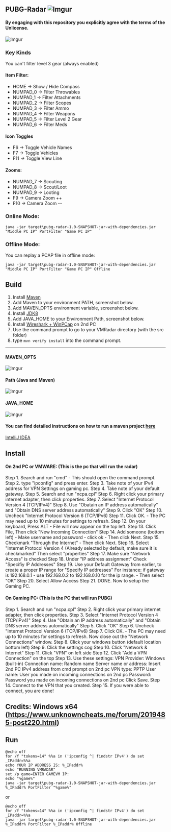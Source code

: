 ## PUBG-Radar ![Imgur](https://i.imgur.com/n3JtN5d.png)

#### By engaging with this repository you explicitly agree with the terms of the Unlicense.

![Imgur](https://i.imgur.com/2bCpNog.gif)

### Key Kinds
You can't filter level 3 gear (always enabled)

#### Item Filter:

* HOME -> Show / Hide Compass
* NUMPAD_0 -> Filter Throwables
* NUMPAD_1 -> Filter Attachments
* NUMPAD_2 -> Filter Scopes 
* NUMPAD_3 -> Filter Ammo 
* NUMPAD_4 -> Filter Weapons
* NUMPAD_5 -> Filter Level 2 Gear          
* NUMPAD_6 -> Filter Meds
           
#### Icon Toggles


* F6 -> Toggle Vehicle Names 
* F7 -> Toggle Vehicles 
* F11 -> Toggle View Line

#### Zooms:
* NUMPAD_7 -> Scouting
* NUMPAD_8 -> Scout/Loot
* NUMPAD_9 -> Looting
* F9 ->  Camera Zoom ++
* F10 -> Camera Zoom --


### Online Mode:
`java -jar target\pubg-radar-1.0-SNAPSHOT-jar-with-dependencies.jar "Middle PC IP" PortFilter "Game PC IP"`

### Offline Mode:
You can replay a PCAP file in offline mode:

`java -jar target\pubg-radar-1.0-SNAPSHOT-jar-with-dependencies.jar "Middle PC IP" PortFilter "Game PC IP" Offline`


## Build

1. Install [Maven](https://maven.apache.org/install.html)
4. Add Maven to your environment PATH, screenshot below.
4. Add MAVEN_OPTS environment variable, screenshot below.
4. Install [JDK8](http://www.oracle.com/technetwork/java/javase/downloads/jdk8-downloads-2133151.html)
5. Add JAVA_HOME to your Environment Path, screenshot below.
5. Install [Wireshark + WinPCap](https://www.wireshark.org/) on 2nd PC
6. Use the command prompt to go to your VMRadar directory (with the src folder)
7. type `mvn verify install` into the command prompt.

----------------- 
#### MAVEN_OPTS
![Imgur](https://i.imgur.com/aWCdgUX.png)

#### Path (Java and Maven)
![Imgur](https://i.imgur.com/hSCYrCM.png)

#### JAVA_HOME
![Imgur](https://i.imgur.com/4zT1YNR.png)


#### You can find detailed instructions on how to run a maven project [here](https://maven.apache.org/run.html)

[IntelliJ IDEA](https://www.jetbrains.com/idea/?fromMenu)

## Install

#### On 2nd PC or VMWARE: (This is the pc that will run the radar)
Step 1. Search and run "cmd" - This should open the command prompt. 
Step 2. type "ipconfig" and press enter.
Step 3. Take note of your IPv4 address for VPN Settings on gaming pc. 
Step 4. Take note of your default gateway. 
Step 5. Search and run "ncpa.cpl"
Step 6. Right click your primary internet adapter, then click properties.
Step 7. Select "Internet Protocol Version 4 (TCP/IPv4)" 
Step 8. Use "Obatain an IP address automatically" and "Obtain 
DNS server address automatically"
Step 9. Click "OK"
Step 10. Uncheck "Internet Protocol Version 6 (TCP/IPv6)
Step 11. Click OK. - The PC may need up to 10 minutes for settings to refresh.
Step 12. On your keyboard, Press ALT - File will now appear on the top left.
Step 13. Click File, Then click "New Incoming Connection"
Step 14. Add someone (bottom left) - Make username and password - click ok - Then click Next.
Step 15. Checkmark "Through the Internet" - Then click Next.
Step 16. Select "Internet Protocol Version 4 (Already selected by default, make sure it is checkmarked" Then select "properties"
Step 17. Make sure "Network Access" is checked
Step 18. Under "IP address assignment" Check "Specifiy IP Addresses" 
Step 19. Use your Default Gateway from earlier, to create a proper IP range for "Specify IP addresses"
For instance: if gateway is 192.168.0.1 - use 192.168.0.2 to 192.168.0.10 for 
the ip range. - Then select "OK"
Step 20. Select Allow Access
Step 21. DONE. Now to setup the Gaming PC.

#### On Gaming PC: (This is the PC that will run PUBG)

Step 1. Search and run "ncpa.cpl"
Step 2. Right click your primary internet adapter, then click properties.
Step 3. Select "Internet Protocol Version 4 (TCP/IPv4)" 
Step 4. Use "Obtain an IP address automatically" and "Obtain DNS server address automatically"
Step 5. Click "OK"
Step 6. Uncheck "Internet Protocol Version 6 (TCP/IPv6)
Step 7. Click OK. - The PC may need up to 10 minutes for settings to refresh. Now close out the "Network Connections" window.
Step 8. Click your windows button (default location bottom left)
Step 9. Click the settings cog
Step 10. Click "Network & Internet"
Step 11. Click "VPN" on left side
Step 12. Click "Add a VPN Connection" on the top
Step 13. Use these settings:
VPN Provider: Windows (built-in)
Connection name: Random name
Server name or address: Insert 2nd PC IPv4 address from cmd prompt on 2nd pc
VPN type: PPTP
User name: User you made on incoming connections on 2nd pc
Password: Password you made on incoming connections on 2nd pc
Click Save.
Step 14. Connect to the VPN that you created.
Step 15. If you were able to connect, you are done!

Credits: Windows x64 (https://www.unknowncheats.me/forum/2019485-post220.html)
----------------- 
## Run
```
@echo off
for /f "tokens=14" %%a in ('ipconfig ^| findstr IPv4') do set _IPaddr=%%a
echo YOUR IP ADDRESS IS: %_IPaddr%
echo "RUNNING VMRADAR"
set /p game=ENTER GAMEVM IP:
echo "%game%"
java -jar target\pubg-radar-1.0-SNAPSHOT-jar-with-dependencies.jar %_IPaddr% PortFilter "%game%"
```
or 

```
@echo off
for /f "tokens=14" %%a in ('ipconfig ^| findstr IPv4') do set _IPaddr=%%a
java -jar target\pubg-radar-1.0-SNAPSHOT-jar-with-dependencies.jar %_IPaddr% PortFilter %_IPaddr% Offline

```
